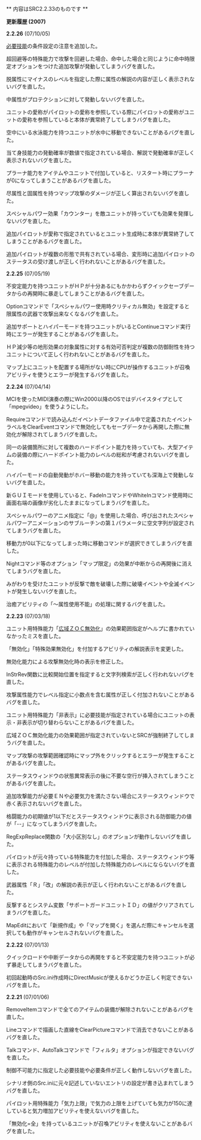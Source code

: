 ** 内容はSRC2.2.33のものです **

**更新履歴 (2007)**

**2.2.26** (07/10/05)

[必要技能](必要技能.md)の条件設定の注意を追加した。

超回避等の特殊能力で攻撃を回避した場合、命中した場合と同じように命中時限定オプションをつけた追加攻撃が発動してしまうバグを直した。

脱属性にマイナスのレベルを指定した際に属性の解説の内容が正しく表示されないバグを直した。

中属性がプロテクションに対して発動しないバグを直した。

ユニットの愛称がパイロットの愛称を参照している際にパイロットの愛称がユニットの愛称を参照していると本体が異常終了してしまうバグを直した。

空中にいる水泳能力を持つユニットが水中に移動できないことがあるバグを直した。

当て身技能力の発動確率が数値で指定されている場合、解説で発動確率が正しく表示されないバグを直した。

プラーナ能力をアイテムやユニットで付加していると、リスタート時にプラーナが0になってしまうことがあるバグを直した。

尽属性と固属性を持つマップ攻撃のダメージが正しく算出されないバグを直した。

スペシャルパワー効果「カウンター」を敵ユニットが持っていても効果を発揮しないバグを直した。

追加パイロットが愛称で指定されているとユニット生成時に本体が異常終了してしまうことがあるバグを直した。

追加パイロットが複数の形態で共有されている場合、変形時に追加パイロットのステータスの受け渡しが正しく行われないことがあるバグを直した。

**2.2.25** (07/05/19)

不安定能力を持つユニットがＨＰが十分あるにもかかわらずクイックセーブデータからの再開時に暴走してしまうことがあるバグを直した。

Optionコマンドで「スペシャルパワー使用時クリティカル無効」を設定すると限属性の武器で攻撃出来なくなるバグを直した。

追加サポートとハイパーモードを持つユニットがいるとContinueコマンド実行時にエラーが発生することがあるバグを直した。

ＨＰ減少等の地形効果の対象属性に対する有効可否判定が複数の防御耐性を持つユニットについて正しく行われないことがあるバグを直した。

マップ上にユニットを配置する場所がない時にCPUが操作するユニットが召喚アビリティを使うとエラーが発生するバグを直した。

**2.2.24** (07/04/14)

MCIを使ったMIDI演奏の際にWin2000以降のOSではデバイスタイプとして「mpegvideo」を使うようにした。

Requireコマンドで読み込んだイベントデータファイル中で定義されたイベントラベルをClearEventコマンドで無効化してもセーブデータから再開した際に無効化が解除されてしまうバグを直した。

同一の装備箇所に対して複数のハードポイント能力を持っていても、大型アイテムの装備の際にハードポイント能力のレベルの総和が考慮されないバグを直した。

ハイパーモードの自動発動がホバー移動の能力を持っていても深海上で発動しないバグを直した。

新ＧＵＩモードを使用していると、FadeInコマンドやWhiteInコマンド使用時に画面右端の画像が劣化したままになってしまうバグを直した。

スペシャルパワーのアニメ指定に「@」を使用した場合、呼び出されたスペシャルパワーアニメーションのサブルーチンの第１パラメータに空文字列が設定されてしまうバグを直した。

移動力が0以下になってしまった時に移動コマンドが選択できてしまうバグを直した。

Nightコマンド等のオプション「マップ限定」の効果が中断からの再開後に消えてしまうバグを直した。

みがわりを受けたユニットが反撃で敵を破壊した際に破壊イベントや全滅イベントが発生しないバグを直した。

治癒アビリティの「～属性使用不能」の処理に関するバグを直した。

**2.2.23** (07/03/18)

ユニット用特殊能力「[広域ＺＯＣ無効化](移動系特殊能力.md)」の効果範囲指定がヘルプに書かれていなかったミスを直した。

「無効化」「特殊効果無効化」を付加するアビリティの解説表示を変更した。

無効化能力による攻撃無効化時の表示を修正した。

InStrRev関数に比較開始位置を指定すると文字列検索が正しく行われないバグを直した。

攻撃属性能力でレベル指定に小数点を含む属性が正しく付加されないことがあるバグを直した。

ユニット用特殊能力「非表示」に必要技能が指定されている場合にユニットの表示・非表示が切り替わらないことがあるバグを直した。

広域ＺＯＣ無効化能力の効果範囲が指定されていないとSRCが強制終了してしまうバグを直した。

マップ攻撃の攻撃範囲確認時にマップ外をクリックするとエラーが発生することがあるバグを直した。

ステータスウィンドウの状態異常表示の後に不要な空行が挿入されてしまうことがあるバグを直した。

追加攻撃能力が必要ＥＮや必要気力を満たさない場合にステータスウィンドウで赤く表示されないバグを直した。

格闘能力の初期値が1以下だとステータスウィンドウに表示される防御能力の値が「--」になってしまうバグを直した。

RegExpReplace関数の「大小区別なし」のオプションが動作しないバグを直した。

パイロットが元々持っている特殊能力を付加した場合、ステータスウィンドウ等に表示される特殊能力のレベルが付加した特殊能力のレベルにならないバグを直した。

武器属性「Ｒ」「改」の解説の表示が正しく行われないことがあるバグを直した。

反撃するとシステム変数「サポートガードユニットＩＤ」の値がクリアされてしまうバグを直した。

MapEditにおいて「新規作成」や「マップを開く」を選んだ際にキャンセルを選択しても動作がキャンセルされないバグを直した。

**2.2.22** (07/01/13)

クイックロードや中断データからの再開をすると不安定能力を持つユニットが必ず暴走してしまうバグを直した。

初回起動時のSrc.ini作成時にDirectMusicが使えるかどうか正しく判定できないバグを直した。

**2.2.21** (07/01/06)

RemoveItemコマンドで全てのアイテムの装備が解除されないことがあるバグを直した。

Lineコマンドで描画した直線をClearPictureコマンドで消去できないことがあるバグを直した。

Talkコマンド、AutoTalkコマンドで「フィルタ」オプションが指定できないバグを直した。

制御不可能力に指定した必要技能や必要条件が正しく動作しないバグを直した。

シナリオ側のSrc.iniに元々記述していないエントリの設定が書き込まれてしまうバグを直した。

パイロット用特殊能力「気力上限」で気力の上限を上げていても気力が150に達していると気力増加アビリティを使えないバグを直した。

「無効化=全」を持っているユニットが召喚アビリティを使えないことがあるバグを直した。
